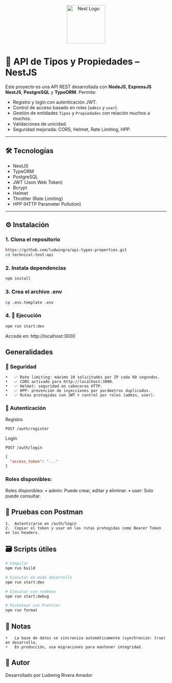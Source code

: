 <p align="center">
  <a href="http://nestjs.com/" target="blank"><img src="https://nestjs.com/img/logo-small.svg" width="120" alt="Nest Logo" /></a>
</p>

# 🧠 API de Tipos y Propiedades – NestJS

Este proyecto es una API REST desarrollada con **NodeJS**, **ExpressJS** **NestJS**, **PostgreSQL** y **TypeORM**. Permite:

- Registro y login con autenticación JWT.
- Control de acceso basado en roles (`admin` y `user`).
- Gestión de entidades `Tipos` y `Propiedades` con relación muchos a muchos.
- Validaciones de unicidad.
- Seguridad mejorada: CORS, Helmet, Rate Limiting, HPP.

---

## 🛠️ Tecnologías

- NestJS
- TypeORM
- PostgreSQL
- JWT (Json Web Token)
- Bcrypt
- Helmet
- Throttler (Rate Limiting)
- HPP (HTTP Parameter Pollution)

---

## ⚙️ Instalación

### 1. Clona el repositorio

```bash
https://github.com/ludwingra/api-types-properties.git
cd technical-test-api
```

### 2. Instala dependencias
```bash
npm install
```

### 3. Crea el archivo .env
```bash
cp .env.template .env
```

### 4. 🧪 Ejecución
```bash
npm run start:dev
```
Accede en: http://localhost:3000


## Generalidades

### 🔐 Seguridad

	•	✅ Rate limiting: máximo 10 solicitudes por IP cada 60 segundos.
	•	✅ CORS activado para http://localhost:3000.
	•	✅ Helmet: seguridad en cabeceras HTTP.
	•	✅ HPP: prevención de inyecciones por parámetros duplicados.
	•	✅ Rutas protegidas con JWT + control por roles (admin, user).

### 🧾 Autenticación
Registro
```http
POST /auth/register
```

Login
```http
POST /auth/login
```
```json
{
  "access_token": "..."
}
```

### Roles disponibles:

Roles disponibles:
	•	admin: Puede crear, editar y eliminar.
	•	user: Solo puede consultar.

## 🧪 Pruebas con Postman
	1.	Autenticarse en /auth/login
	2.	Copiar el token y usar en las rutas protegidas como Bearer Token en los headers.

## 🗃️ Scripts útiles
```bash
# Compilar
npm run build

# Ejecutar en modo desarrollo
npm run start:dev

# Ejecutar con nodemon
npm run start:debug

# Formatear con Prettier
npm run format
```

## 📌 Notas
	•	La base de datos se sincroniza automáticamente (synchronize: true) en desarrollo.
	•	En producción, usa migraciones para mantener integridad.

## 👤 Autor
Desarrollado por Ludwing Rivera Amador